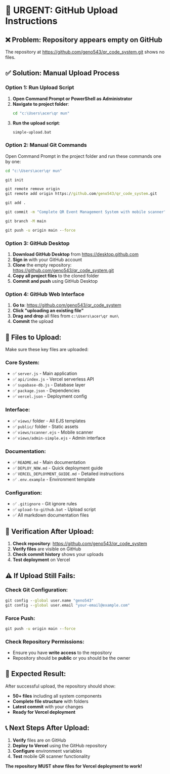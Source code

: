 # 🚨 URGENT: GitHub Upload Instructions

## ❌ **Problem**: Repository appears empty on GitHub

The repository at https://github.com/geno543/qr_code_system.git shows no files.

## ✅ **Solution**: Manual Upload Process

### **Option 1: Run Upload Script**

1. **Open Command Prompt or PowerShell as Administrator**
2. **Navigate to project folder**:
   ```cmd
   cd "c:\Users\acer\qr mun"
   ```
3. **Run the upload script**:
   ```cmd
   simple-upload.bat
   ```

### **Option 2: Manual Git Commands**

Open Command Prompt in the project folder and run these commands one by one:

```cmd
cd "c:\Users\acer\qr mun"

git init

git remote remove origin
git remote add origin https://github.com/geno543/qr_code_system.git

git add .

git commit -m "Complete QR Event Management System with mobile scanner"

git branch -M main

git push -u origin main --force
```

### **Option 3: GitHub Desktop**

1. **Download GitHub Desktop** from https://desktop.github.com
2. **Sign in** with your GitHub account
3. **Clone** the empty repository: https://github.com/geno543/qr_code_system.git
4. **Copy all project files** to the cloned folder
5. **Commit and push** using GitHub Desktop

### **Option 4: GitHub Web Interface**

1. **Go to**: https://github.com/geno543/qr_code_system
2. **Click "uploading an existing file"**
3. **Drag and drop** all files from `c:\Users\acer\qr mun\`
4. **Commit** the upload

## 📁 **Files to Upload:**

Make sure these key files are uploaded:

### **Core System:**
- ✅ `server.js` - Main application
- ✅ `api/index.js` - Vercel serverless API
- ✅ `supabase-db.js` - Database layer
- ✅ `package.json` - Dependencies
- ✅ `vercel.json` - Deployment config

### **Interface:**
- ✅ `views/` folder - All EJS templates
- ✅ `public/` folder - Static assets
- ✅ `views/scanner.ejs` - Mobile scanner
- ✅ `views/admin-simple.ejs` - Admin interface

### **Documentation:**
- ✅ `README.md` - Main documentation
- ✅ `DEPLOY_NOW.md` - Quick deployment guide
- ✅ `VERCEL_DEPLOYMENT_GUIDE.md` - Detailed instructions
- ✅ `.env.example` - Environment template

### **Configuration:**
- ✅ `.gitignore` - Git ignore rules
- ✅ `upload-to-github.bat` - Upload script
- ✅ All markdown documentation files

## 🔧 **Verification After Upload:**

1. **Check repository**: https://github.com/geno543/qr_code_system
2. **Verify files** are visible on GitHub
3. **Check commit history** shows your uploads
4. **Test deployment** on Vercel

## ⚠️ **If Upload Still Fails:**

### **Check Git Configuration:**
```cmd
git config --global user.name "geno543"
git config --global user.email "your-email@example.com"
```

### **Force Push:**
```cmd
git push -u origin main --force
```

### **Check Repository Permissions:**
- Ensure you have **write access** to the repository
- Repository should be **public** or you should be the owner

## 🎯 **Expected Result:**

After successful upload, the repository should show:
- **50+ files** including all system components
- **Complete file structure** with folders
- **Latest commit** with your changes
- **Ready for Vercel deployment**

## 📞 **Next Steps After Upload:**

1. **Verify** files are on GitHub
2. **Deploy to Vercel** using the GitHub repository
3. **Configure** environment variables
4. **Test** mobile QR scanner functionality

**The repository MUST show files for Vercel deployment to work!**
